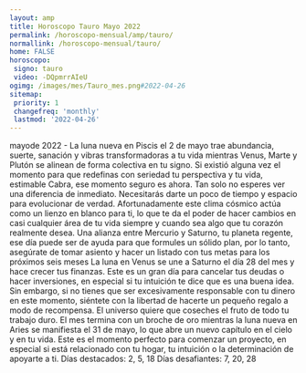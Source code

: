 ```yaml
---
layout: amp
title: Horoscopo Tauro Mayo 2022 
permalink: /horoscopo-mensual/amp/tauro/
normallink: /horoscopo-mensual/tauro/
home: FALSE
horoscopo:
 signo: tauro
 video: -DQpmrrAIeU
ogimg: /images/mes/Tauro_mes.png#2022-04-26
sitemap:
 priority: 1
 changefreq: 'monthly'
 lastmod: '2022-04-26'
---
```



mayode 2022 - La luna nueva en Piscis el 2 de mayo trae abundancia, suerte, sanación y vibras transformadoras a tu vida mientras Venus, Marte y Plutón se alinean de forma colectiva en tu signo. Si existió alguna vez el momento para que redefinas con seriedad tu perspectiva y tu vida, estimable Cabra, ese momento seguro es ahora. Tan solo no esperes ver una diferencia de inmediato. Necesitarás darte un poco de tiempo y espacio para evolucionar de verdad.
Afortunadamente este clima cósmico actúa como un lienzo en blanco para ti, lo que te da el poder de hacer cambios en casi cualquier área de tu vida siempre y cuando sea algo que tu corazón realmente desea. Una alianza entre Mercurio y Saturno, tu planeta regente, ese día puede ser de ayuda para que formules un sólido plan, por lo tanto, asegúrate de tomar asiento y hacer un listado con tus metas para los próximos seis meses
La luna en Venus se une a Saturno el día 28 del mes y hace crecer tus finanzas. Este es un gran día para cancelar tus deudas o hacer inversiones, en especial si tu intuición te dice que es una buena idea. Sin embargo, si no tienes que ser excesivamente responsable con tu dinero en este momento, siéntete con la libertad de hacerte un pequeño regalo a modo de recompensa. El universo quiere que coseches el fruto de todo tu trabajo duro.
El mes termina con un broche de oro mientras la luna nueva en Aries se manifiesta el 31 de mayo, lo que abre un nuevo capítulo en el cielo y en tu vida. Este es el momento perfecto para comenzar un proyecto, en especial si está relacionado con tu hogar, tu intuición o la determinación de apoyarte a ti.
Días destacados: 2, 5, 18
Días desafiantes: 7, 20, 28